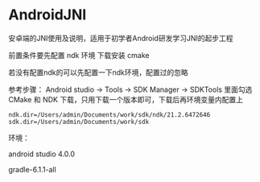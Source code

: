 # AndroidJNI
安卓端的JNI使用及说明，适用于初学者Android研发学习JNI的起步工程

前置条件要先配置 ndk 环境
下载安装 cmake

若没有配置ndk的可以先配置一下ndk环境，配置过的忽略

参考步骤：
Android studio ->  Tools -> SDK Manager -> SDKTools  里面勾选 CMake 和 NDK 下载，只用下载一个版本即可，下载后再环境变量内配置上

```
ndk.dir=/Users/admin/Documents/work/sdk/ndk/21.2.6472646
sdk.dir=/Users/admin/Documents/work/sdk
```

环境：

android studio 4.0.0

gradle-6.1.1-all
